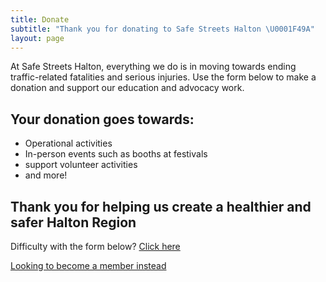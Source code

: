 ```yaml
---
title: Donate
subtitle: "Thank you for donating to Safe Streets Halton \U0001F49A"
layout: page
---
```


At Safe Streets Halton, everything we do is in moving towards ending traffic-related fatalities and serious injuries. Use the form below to make a donation and support our education and advocacy work.

## Your donation goes towards:

- Operational activities
- In-person events such as booths at festivals
- support volunteer activities
- and more!

## Thank you for helping us create a healthier and safer Halton Region

Difficulty with the form below? [Click here][1]

[Looking to become a member instead][2]

[1]: https://github.com/gleam-lang/gleam/blob/main/CODE_OF_CONDUCT.md
[2]: https://discord.gg/Fm8Pwmy
